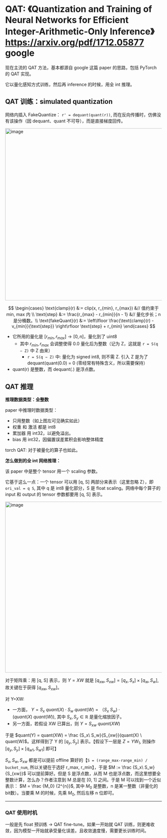 # QAT: 《Quantization and Training of Neural Networks for Efficient Integer-Arithmetic-Only Inference》 https://arxiv.org/pdf/1712.05877 google

现在主流的 QAT 方法，基本都源自 google 这篇 paper 的思路，包括 PyTorch 的 QAT 实现。

它以量化感知方式训练，然后再 inference 的时候，用全 int 推理。

## QAT 训练：simulated quantization

网络内插入 FakeQuantize： `r' = dequant(quant(r))`, 而在反向传播时，仿佛没有该操作（因 dequant、quant 不可导），而是直接梯度回传。

<img width="588" height="552" alt="image" src="https://github.com/user-attachments/assets/efecb52b-208c-4a40-b82b-ccf088c73ddb" />

$$
\begin{cases}
\text{clamp}(r) &:= clip(x, r_{min}, r_{max}) &// 值约束于 min, max 内 \\
\text{step} &:= \frac{r_{max} - r_{min}}{n - 1} &// 量化步长；n是分桶数。\\
\text{fakeQuant}(r) &:= \left\lfloor \frac{\text{clamp}(r) - v_{min}}{\text{step}} \right\rfloor \text{step} + r_{min}
\end{cases}
$$

- 它所用的量化是 $[r_{min}, r_{max}] \rightarrow [0, n]$，量化到了 uint8
  - 其中 $r_{min}, r_{max}$ 会调整使得 0.0 量化后为整数（记为 Z，这就是 `r = S(q − Z)` 中 Z 由来）
    - `r = S(q − Z)` 中: 量化为 signed int8, 则不需 Z. 引入 Z 是为了 dequant(quant(0.0) = 0 (零经常有特殊含义，所以需要保持）
- quant(r) 是整数，而 dequant(.) 是浮点数。

## QAT 推理

**推理数据类型：全整数**

paper 中推理时数据类型：
- 只用整数（如上图左可见确实如此）
 - 权重 和 激活 都是 int8
 - 累加器 用 int32，以避免溢出。
 - bias 用 int32，因偏置误差累积会影响整体精度

torch QAT: 对于被量化的算子也如此。

**怎么做到的全 int 网络推理：**

该 paper 中是整个 tensor 用一个 scaling 参数。

它基于这么一点：一个 tensor 可以用 [q, S] 两部分来表示（这里忽略 Z），即 `ori_val = q S`, 其中 q 是 int8 量化部分，S 是 float scaling。网络中每个算子的input 和 output 的 tensor 参数都要用 [q, S] 表示。

<img width="526" height="548" alt="image" src="https://github.com/user-attachments/assets/9eebe282-ddc4-4ff1-82b0-2a62827938d7" />

对于矩阵乘：用 [q, S] 表示，则 $Y=XW$ 就是 $[q_{xw}, S_{xw}] = [q_x, S_x] \times [q_w, S_w]$, 故关键在于获得 $[q_{xw}, S_{xw}]$。

对 Y=XW:
- 一方面， $Y = S_x \ quant(X) \cdot S_w \ quant(W)=（S_x\ S_w)\cdot(quant(X) \ quant(W))$, 其中 $S_x, S_y \in \mathbb{R}$ 是量化缩放因子。
- 另一方面，若假设 XW 已算出，则 $Y = S_{xw} \ quant(XW)$

于是 $quant(Y) = quant(XW) = \frac {S_x\ S_w}{S_{xw}}(quant(X) \ quant(W)$。这样得到了 Y 的 $[q_y, S_y]$ 表示。【假设下一层是 $Z=Y W_1$, 则操作 $[q_y, S_y] \times [q_{w1}, S_{w1}]$ 即可】

$S_x, S_w, S_{xw}$ 都是可以提前 offline 算好的【`S = (range_max-range_min) / bucket_num`, 所以关键在于选好 r_max, r_min】，于是 $M := \frac {S_x\ S_w}{S_{xw}}$ 可以提前算好。但是 S 是浮点数，从而 M 也是浮点数，而这里想要全整数计算，怎么办？作者注意到 M 总是在 [0, 1] 之间。于是 M 可以找到一个近似表示： $M = \frac {M_0} {2^{n}}$, 其中 $M_0$ 是整数，n 是某一整数（非量化的bit数）。当要乘 M 的时候，先乘 $M_0$, 然后左移 n 位即可。

---

### QAT 使用时机

一般是先 float 预训练 → QAT fine-tune。如果一开始就 QAT 训练，则更难收敛，因为模型一开始就承受量化误差。且收敛速度慢，需要更长训练时间。
